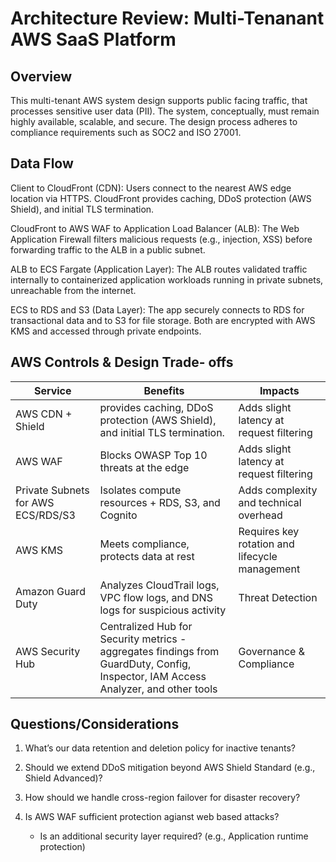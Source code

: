 # Architecture Review: Multi-Tenanant AWS SaaS Platform

## Overview
This multi-tenant AWS system design supports public facing traffic, that processes sensitive user data (PII). The system, conceptually, must remain highly available, scalable, and secure. The design process adheres to compliance requirements such as SOC2 and ISO 27001.

## Data Flow
Client to CloudFront (CDN):
Users connect to the nearest AWS edge location via HTTPS. CloudFront provides caching, DDoS protection (AWS Shield), and initial TLS termination.

CloudFront to AWS WAF to Application Load Balancer (ALB):
The Web Application Firewall filters malicious requests (e.g., injection, XSS) before forwarding traffic to the ALB in a public subnet.

ALB to ECS Fargate (Application Layer):
The ALB routes validated traffic internally to containerized application workloads running in private subnets, unreachable from the internet.

ECS to RDS and S3 (Data Layer):
The app securely connects to RDS for transactional data and to S3 for file storage. Both are encrypted with AWS KMS and accessed through private endpoints.

## AWS Controls & Design Trade- offs

| Service  | Benefits| Impacts |
| -------- |-------- |-------- |
| AWS CDN + Shield    | provides caching, DDoS protection (AWS Shield), and initial TLS termination. | Adds slight latency at request filtering  |
| AWS WAF |Blocks OWASP Top 10 threats at the edge |Adds slight latency at request filtering |
| Private Subnets for AWS ECS/RDS/S3  |Isolates compute resources + RDS, S3, and Cognito |Adds complexity and technical overhead|
| AWS KMS |Meets compliance, protects data at rest | Requires key rotation and lifecycle management |
| Amazon Guard Duty | Analyzes CloudTrail logs, VPC flow logs, and DNS logs for suspicious activity | Threat Detection |
| AWS Security Hub  | Centralized Hub for Security metrics - aggregates findings from GuardDuty, Config, Inspector, IAM Access Analyzer, and other tools | Governance & Compliance |

## Questions/Considerations

1. What’s our data retention and deletion policy for inactive tenants?

2. Should we extend DDoS mitigation beyond AWS Shield Standard (e.g., Shield Advanced)?

3. How should we handle cross-region failover for disaster recovery?

4. Is AWS WAF sufficient protection agianst web based attacks?
    - Is an additional security layer required? (e.g., Application runtime protection)